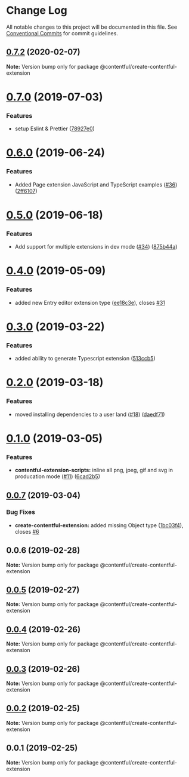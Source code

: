 # Change Log

All notable changes to this project will be documented in this file.
See [Conventional Commits](https://conventionalcommits.org) for commit guidelines.

## [0.7.2](https://github.com/contentful/create-contentful-extension/compare/@contentful/create-contentful-extension@0.7.0...@contentful/create-contentful-extension@0.7.2) (2020-02-07)

**Note:** Version bump only for package @contentful/create-contentful-extension





# [0.7.0](https://github.com/contentful/create-contentful-extension/compare/@contentful/create-contentful-extension@0.6.0...@contentful/create-contentful-extension@0.7.0) (2019-07-03)


### Features

* setup Eslint & Prettier ([78927e0](https://github.com/contentful/create-contentful-extension/commit/78927e0))





# [0.6.0](https://github.com/contentful/create-contentful-extension/compare/@contentful/create-contentful-extension@0.5.0...@contentful/create-contentful-extension@0.6.0) (2019-06-24)


### Features

* Added Page extension JavaScript and TypeScript examples ([#36](https://github.com/contentful/create-contentful-extension/issues/36)) ([2ff6107](https://github.com/contentful/create-contentful-extension/commit/2ff6107))





# [0.5.0](https://github.com/contentful/create-contentful-extension/compare/@contentful/create-contentful-extension@0.4.0...@contentful/create-contentful-extension@0.5.0) (2019-06-18)


### Features

* Add support for multiple extensions in dev mode ([#34](https://github.com/contentful/create-contentful-extension/issues/34)) ([875b44a](https://github.com/contentful/create-contentful-extension/commit/875b44a))





# [0.4.0](https://github.com/contentful/create-contentful-extension/compare/@contentful/create-contentful-extension@0.3.0...@contentful/create-contentful-extension@0.4.0) (2019-05-09)


### Features

* added new Entry editor extension type ([ee18c3e](https://github.com/contentful/create-contentful-extension/commit/ee18c3e)), closes [#31](https://github.com/contentful/create-contentful-extension/issues/31)





# [0.3.0](https://github.com/contentful/create-contentful-extension/compare/@contentful/create-contentful-extension@0.2.0...@contentful/create-contentful-extension@0.3.0) (2019-03-22)


### Features

* added ability to generate Typescript extension ([513ccb5](https://github.com/contentful/create-contentful-extension/commit/513ccb5))





# [0.2.0](https://github.com/contentful/create-contentful-extension/compare/@contentful/create-contentful-extension@0.1.0...@contentful/create-contentful-extension@0.2.0) (2019-03-18)


### Features

* moved installing dependencies to a user land ([#18](https://github.com/contentful/create-contentful-extension/issues/18)) ([daedf71](https://github.com/contentful/create-contentful-extension/commit/daedf71))





# [0.1.0](https://github.com/contentful/create-contentful-extension/compare/@contentful/create-contentful-extension@0.0.7...@contentful/create-contentful-extension@0.1.0) (2019-03-05)


### Features

* **contentful-extension-scripts:** inline all png, jpeg, gif and svg in producation mode ([#11](https://github.com/contentful/create-contentful-extension/issues/11)) ([6cad2b5](https://github.com/contentful/create-contentful-extension/commit/6cad2b5))





## [0.0.7](https://github.com/contentful/create-contentful-extension/compare/@contentful/create-contentful-extension@0.0.6...@contentful/create-contentful-extension@0.0.7) (2019-03-04)


### Bug Fixes

* **create-contentful-extension:** added missing Object type ([1bc03f4](https://github.com/contentful/create-contentful-extension/commit/1bc03f4)), closes [#6](https://github.com/contentful/create-contentful-extension/issues/6)





## 0.0.6 (2019-02-28)

**Note:** Version bump only for package @contentful/create-contentful-extension





## [0.0.5](https://github.com/contentful/create-contentful-extension/compare/@contentful/create-contentful-extension@0.0.4...@contentful/create-contentful-extension@0.0.5) (2019-02-27)

**Note:** Version bump only for package @contentful/create-contentful-extension





## [0.0.4](https://github.com/contentful/create-contentful-extension/compare/@contentful/create-contentful-extension@0.0.3...@contentful/create-contentful-extension@0.0.4) (2019-02-26)

**Note:** Version bump only for package @contentful/create-contentful-extension

## [0.0.3](https://github.com/contentful/create-contentful-extension/compare/@contentful/create-contentful-extension@0.0.2...@contentful/create-contentful-extension@0.0.3) (2019-02-26)

**Note:** Version bump only for package @contentful/create-contentful-extension

## [0.0.2](https://github.com/contentful/create-contentful-extension/compare/@contentful/create-contentful-extension@0.0.1...@contentful/create-contentful-extension@0.0.2) (2019-02-25)

**Note:** Version bump only for package @contentful/create-contentful-extension

## 0.0.1 (2019-02-25)

**Note:** Version bump only for package @contentful/create-contentful-extension
